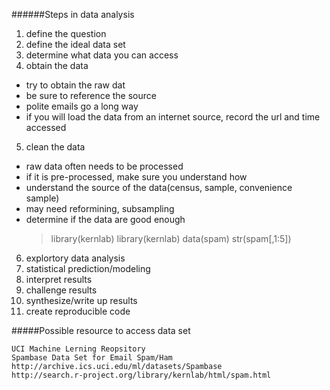 ######Steps in data analysis

1. define the question
2. define the ideal data set
3. determine what data you can access
4. obtain the data
- try to obtain the raw dat
- be sure to reference the source
- polite emails go a long way
- if you will load the data from an internet source, record the url and time accessed
5. clean the data
- raw data often needs to be processed
- if it is pre-processed, make sure you understand how
- understand the source of the data(census, sample, convenience sample)
- may need reformining, subsampling
- determine if the data are good enough
    > library(kernlab)
    > library(kernlab)
    > data(spam)
    > str(spam[,1:5])
6. explortory data analysis
7. statistical prediction/modeling
8. interpret results
9. challenge results
10. synthesize/write up results
11. create reproducible code

#####Possible resource to access data set
```
UCI Machine Lerning Reopsitory
Spambase Data Set for Email Spam/Ham
http://archive.ics.uci.edu/ml/datasets/Spambase
http://search.r-project.org/library/kernlab/html/spam.html
```


